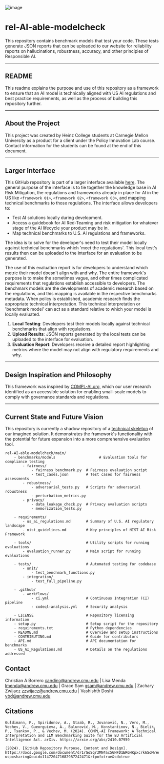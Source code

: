 ![image](https://github.com/user-attachments/assets/772095dd-08f9-40ca-a51d-fc78de642139)

# rel-AI-able-modelcheck

This repository contains benchmark models that test your code. These tests generate JSON reports that can be uploaded to our website for reliability reports on hallucinations, robustness, accuracy, and other principles of Responsible AI.

---

## README

This readme explains the purpose and use of this repository as a framework to ensure that an AI model is technically aligned with US AI regulations and best practice requirements, as well as the process of building this repository further.

---

## About the Project

This project was created by Heinz College students at Carnegie Mellon University as a product for a client under the Policy Innovation Lab course. Contact information for the students can be found at the end of this document.

---

## Larger Interface

This GitHub repository is part of a larger interface available [here](<figma>). The general purpose of the interface is to tie together the knowledge base in AI Risk Mitigation, the regulations and frameworks already in place for AI in the US like `<framework 01>`, `<framework 02>`, `<framework 03>`, and mapping technical benchmarks to those regulations. The interface allows developers to:

- Test AI solutions locally during development.
- Access a guidebook for AI Red-Teaming and risk mitigation for whatever stage of the AI lifecycle your product may be in.
- Map technical benchmarks to U.S. AI regulations and frameworks.

The idea is to solve for the developer's need to test their model locally against technical benchmarks which 'meet the regulations'. This local test's results then can be uploaded to the interface for an evaluation to be generated. 

The use of this evaluation report is for developers to understand which metric their model doesn't align with and why. The entire framework's purpose is to make the sometimes vague, and other times complicated requirements that regulations establish accessible to developers. The benchmark models are the developments of academic research based on the regulations, and this mapping is available in the respective benchmarks metadata. When policy is established, academic research finds the appropriate technical interpretation. This technical interpretation or 'benchmark model' can act as a standard relative to which your model is locally evaluated.

1. **Local Testing**: Developers test their models locally against technical benchmarks that align with regulations.
2. **Upload Results**: JSON reports generated by the local tests can be uploaded to the interface for evaluation.
3. **Evaluation Report**: Developers receive a detailed report highlighting metrics where the model may not align with regulatory requirements and why.

---

## Design Inspiration and Philosophy

This framework was inspired by [COMPL-AI.org](https://compl-ai.org), which our user research identified as an accessible solution for enabling small-scale models to comply with governance standards and regulations. 

---

## Current State and Future Vision

This repository is currently a shadow repository of a [technical skeleton](<technical skeleton figma>) of our imagined solution. It demonstrates the framework's functionality with the potential for future expansion into a more comprehensive evaluation tool.

```
rel-AI-able-modelcheck/main/
    - benchmarks/models                    # Evaluation tools for compliance testing
        - fairness/
            - fairness_benchmark.py  # Fairness evaluation script
            - test_cases.json        # Test cases for fairness assessments
        - robustness/
            - adversarial_tests.py   # Scripts for adversarial robustness
            - perturbation_metrics.py
        - privacy/
            - data_leakage_check.py  # Privacy evaluation scripts
            - memorization_tests.py

    - requirements/
        - us_ai_regulations.md       # Summary of U.S. AI regulatory landscape
        - nist_guidelines.md         # Key principles of NIST AI Risk Framework

    - tools/                         # Utility scripts for running evaluations
        - evaluation_runner.py       # Main script for running evaluations

    - tests/                         # Automated testing for codebase
        - unit/
            - test_benchmark_functions.py
        - integration/
            - test_full_pipeline.py

    - .github/
        - workflows/
            - ci.yml                 # Continuous Integration (CI) pipeline
            - codeql-analysis.yml    # Security analysis

    - LICENSE                        # Repository licensing information
    - setup.py                       # Setup script for the repository
    - requirements.txt               # Python dependencies
    - README.md                      # Overview and setup instructions
    - CONTRIBUTING.md                # Guide for contributors
    - API.md                         # API documentation for benchmarks
    - US_AI_Regulations.md           # Details on the regulations addressed
```
## Contact
  Christian A Borrero candino@andrew.cmu.edu | Lisa Menda lmenda@andrew.cmu.edu | Grace Sam gsam@andrew.cmu.edu | Zachary Zwijacz zzwijacz@andrew.cmu.edu | Vashishth Doshi vbd@andrew.cmu.edu

## Citations
    Guldimann, P., Spiridonov, A., Staab, R., Jovanović, N., Vero, M., Vechev, V., Gueorguieva, A., Balunović, M., Konstantinov, N., Bielik, P., Tsankov, P., & Vechev, M. (2024). COMPL-AI Framework: A Technical Interpretation and LLM Benchmarking Suite for the EU Artificial Intelligence Act. arXiv. https://arxiv.org/abs/2410.07959
        
    (2024). [GitHub Repository Purpose, Content and Design]. https://docs.google.com/document/d/1rGoSqr3MN4ac5GHFD1ERGHKpxcrk6SoM/edit?usp=sharing&ouid=114720471682987242471&rtpof=true&sd=true
